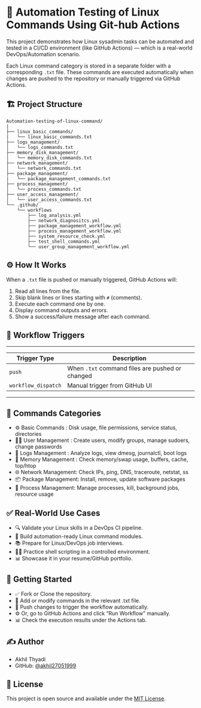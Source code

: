 # 🚀 Automation Testing of Linux Commands Using Git-hub Actions

This project demonstrates how Linux sysadmin tasks can be automated and tested in a CI/CD environment (like GitHub Actions) — which is a real-world DevOps/Automation scenario.

Each Linux command category is stored in a separate folder with a corresponding `.txt` file. These commands are executed automatically when changes are pushed to the repository or manually triggered via GitHub Actions.



## 🏗️ Project Structure

```
Automation-testing-of-linux-command/
|
├── linux_basic_commands/
|   └── linux_basic_commands.txt
├── logs_management/
│   └── logs_commands.txt
├── memory_disk_management/
│   └── memory_disk_commands.txt 
├── network_management/
│   └── network_commands.txt
├── package_management/
|   └── package_management_commands.txt
├── process_management/
│   └── process_commands.txt
├── user_access_management/
│   └── user_access_commands.txt 
└── .github/
    └── workflows
        ├── log_analysis.yml
        ├── network_diagnositcs.yml
        ├── package_management_workflow.yml
        ├── process_management_workflow.yml
        ├── system_resource_check.yml
        ├── test_shell_commands.yml
        └── user_group_management_workflow.yml

```
## ⚙️ How It Works

When a `.txt` file is pushed or manually triggered, GitHub Actions will:
  1. Read all lines from the file.
  2. Skip blank lines or lines starting with `#` (comments).
  3. Execute each command one by one.
  4. Display command outputs and errors.
  5. Show a success/failure message after each command.

## 🚦 Workflow Triggers

------------------------------------------------------------------------
| Trigger Type        | Description                                    |
|---------------------|------------------------------------------------|
| `push`              | When `.txt` command files are pushed or changed|
| `workflow_dispatch` | Manual trigger from GitHub UI                  |
------------------------------------------------------------------------

## 📜 Commands Categories

- ⚙️ Basic Commands    : Disk usage, file permissions, service status, directories    
- 👨‍🦱 User Management   : Create users, modify groups, manage sudoers, change passwords
- 📂 Logs Management   : Analyze logs, view dmesg, journalctl, boot logs            
- 💾 Memory Management : Check memory/swap usage, buffers, cache, top/htop          
- 🌐 Network Management: Check IPs, ping, DNS, traceroute, netstat, ss              
- 📦 Package Management: Install, remove, update software packages                    
- 🔄 Process Management: Manage processes, kill, background jobs, resource usage    


## ✅ Real-World Use Cases

- 🔍 Validate your Linux skills in a DevOps CI pipeline.
- 🔄 Build automation-ready Linux command modules.
- 📚 Prepare for Linux/DevOps job interviews.
- 👨‍💻 Practice shell scripting in a controlled environment.
- 📊 Showcase it in your resume/GitHub portfolio.

## 🏁 Getting Started

- ✅ Fork or Clone the repository.
- 📝 Add or modify commands in the relevant .txt file.
- 🔀 Push changes to trigger the workflow automatically.
- ⚙️ Or, go to GitHub Actions and click “Run Workflow” manually.
- 📊 Check the execution results under the Actions tab.

## ✍️ Author

- Akhil Thyadi
- GitHub: [@akhil27051999](https://github.com/akhil27051999)

## 📜 License

This project is open source and available under the [MIT License](LICENSE).

